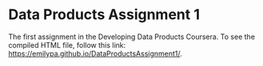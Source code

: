 # Data Products Assignment 1
The first assignment in the Developing Data Products Coursera. To see the compiled HTML file, follow this link: https://emilypa.github.io/DataProductsAssignment1/.
